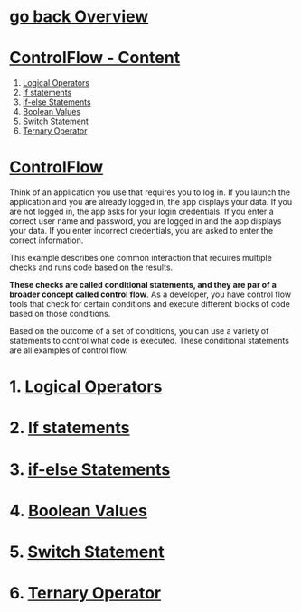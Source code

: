 # [go back Overview](https://github.com/c4arl0s)

# [ControlFlow - Content](https://github.com/c4arl0s/ControlFlow#go-back-overview)

1. [Logical Operators](https://github.com/c4arl0s/ControlFlow#1-logical-operators)
2. [If statements](https://github.com/c4arl0s/ControlFlow#2-if-statements)
3. [if-else Statements](https://github.com/c4arl0s/ControlFlow#3-if-else-statements)
4. [Boolean Values](https://github.com/c4arl0s/ControlFlow#4-boolean-values)
5. [Switch Statement](https://github.com/c4arl0s/ControlFlow#5-switch-statement)
6. [Ternary Operator](https://github.com/c4arl0s/ControlFlow#6-ternary-operator)

# [ControlFlow](https://github.com/c4arl0s/ControlFlow#controlflow---content)

Think of an application you use that requires you to log in. If you launch the application and you are already logged in, the app displays your data. If you are not logged in, the app asks for your login credentials. If you enter a correct user name and password, you are logged in  and the app displays your data. If you enter incorrect credentials, you are asked to enter the correct information.

This example describes one common interaction that requires multiple checks and runs code based on the results.

**These checks are called conditional statements, and they are par of a broader concept called control flow**. As a developer, you have control flow tools that check for certain conditions and execute different blocks of code based on those conditions.

Based on the outcome of a set of conditions, you can use a variety of statements to control what code is executed. These conditional statements are all examples of control flow.

# 1. [Logical Operators](https://github.com/c4arl0s/ControlFlow#controlflow---content)
# 2. [If statements](https://github.com/c4arl0s/ControlFlow#controlflow---content)
# 3. [if-else Statements](https://github.com/c4arl0s/ControlFlow#controlflow---content)
# 4. [Boolean Values](https://github.com/c4arl0s/ControlFlow#controlflow---content)
# 5. [Switch Statement](https://github.com/c4arl0s/ControlFlow#controlflow---content)
# 6. [Ternary Operator](https://github.com/c4arl0s/ControlFlow#controlflow---content)
